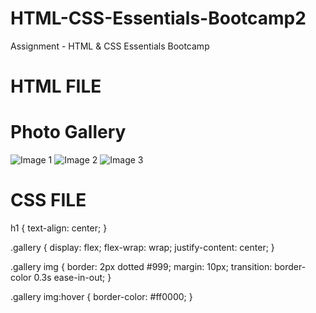 # HTML-CSS-Essentials-Bootcamp2
Assignment - HTML &amp; CSS Essentials Bootcamp

# HTML FILE
<!DOCTYPE html>
<html>
<head>
  <title>Photo Gallery</title>
  <link rel="stylesheet" type="text/css" href="styles.css">
</head>
<body>
  <h1>Photo Gallery</h1>

  <div class="gallery">
    <img src="image1.jpg" alt="Image 1">
    <img src="image2.jpg" alt="Image 2">
    <img src="image3.jpg" alt="Image 3">
    <!-- Add more images as needed -->
  </div>
</body>
</html>


# CSS FILE
h1 {
  text-align: center;
}

.gallery {
  display: flex;
  flex-wrap: wrap;
  justify-content: center;
}

.gallery img {
  border: 2px dotted #999;
  margin: 10px;
  transition: border-color 0.3s ease-in-out;
}

.gallery img:hover {
  border-color: #ff0000;
}
